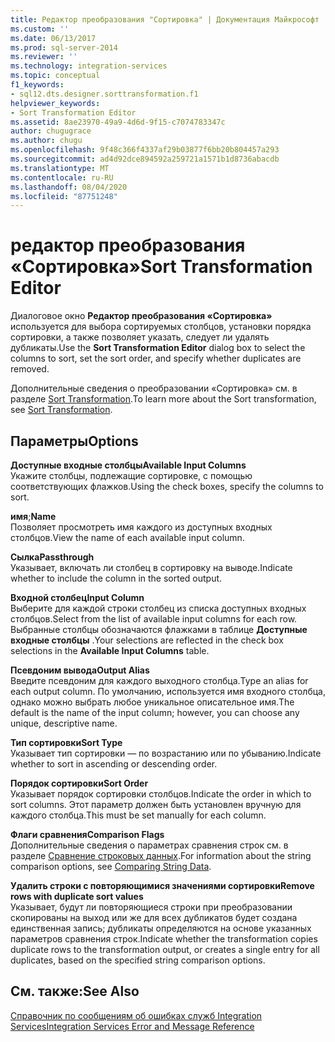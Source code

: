 ```yaml
---
title: Редактор преобразования "Сортировка" | Документация Майкрософт
ms.custom: ''
ms.date: 06/13/2017
ms.prod: sql-server-2014
ms.reviewer: ''
ms.technology: integration-services
ms.topic: conceptual
f1_keywords:
- sql12.dts.designer.sorttransformation.f1
helpviewer_keywords:
- Sort Transformation Editor
ms.assetid: 8ae23970-49a9-4d6d-9f15-c7074783347c
author: chugugrace
ms.author: chugu
ms.openlocfilehash: 9f48c366f4337af29b03877f6bb20b804457a293
ms.sourcegitcommit: ad4d92dce894592a259721a1571b1d8736abacdb
ms.translationtype: MT
ms.contentlocale: ru-RU
ms.lasthandoff: 08/04/2020
ms.locfileid: "87751248"
---
```

# <a name="sort-transformation-editor"></a><span data-ttu-id="9bbaf-102">редактор преобразования «Сортировка»</span><span class="sxs-lookup"><span data-stu-id="9bbaf-102">Sort Transformation Editor</span></span>
  <span data-ttu-id="9bbaf-103">Диалоговое окно **Редактор преобразования «Сортировка»** используется для выбора сортируемых столбцов, установки порядка сортировки, а также позволяет указать, следует ли удалять дубликаты.</span><span class="sxs-lookup"><span data-stu-id="9bbaf-103">Use the **Sort Transformation Editor** dialog box to select the columns to sort, set the sort order, and specify whether duplicates are removed.</span></span>  
  
 <span data-ttu-id="9bbaf-104">Дополнительные сведения о преобразовании «Сортировка» см. в разделе [Sort Transformation](data-flow/transformations/sort-transformation.md).</span><span class="sxs-lookup"><span data-stu-id="9bbaf-104">To learn more about the Sort transformation, see [Sort Transformation](data-flow/transformations/sort-transformation.md).</span></span>  
  
## <a name="options"></a><span data-ttu-id="9bbaf-105">Параметры</span><span class="sxs-lookup"><span data-stu-id="9bbaf-105">Options</span></span>  
 <span data-ttu-id="9bbaf-106">**Доступные входные столбцы**</span><span class="sxs-lookup"><span data-stu-id="9bbaf-106">**Available Input Columns**</span></span>  
 <span data-ttu-id="9bbaf-107">Укажите столбцы, подлежащие сортировке, с помощью соответствующих флажков.</span><span class="sxs-lookup"><span data-stu-id="9bbaf-107">Using the check boxes, specify the columns to sort.</span></span>  
  
 <span data-ttu-id="9bbaf-108">**имя**;</span><span class="sxs-lookup"><span data-stu-id="9bbaf-108">**Name**</span></span>  
 <span data-ttu-id="9bbaf-109">Позволяет просмотреть имя каждого из доступных входных столбцов.</span><span class="sxs-lookup"><span data-stu-id="9bbaf-109">View the name of each available input column.</span></span>  
  
 <span data-ttu-id="9bbaf-110">**Сылка**</span><span class="sxs-lookup"><span data-stu-id="9bbaf-110">**Passthrough**</span></span>  
 <span data-ttu-id="9bbaf-111">Указывает, включать ли столбец в сортировку на выводе.</span><span class="sxs-lookup"><span data-stu-id="9bbaf-111">Indicate whether to include the column in the sorted output.</span></span>  
  
 <span data-ttu-id="9bbaf-112">**Входной столбец**</span><span class="sxs-lookup"><span data-stu-id="9bbaf-112">**Input Column**</span></span>  
 <span data-ttu-id="9bbaf-113">Выберите для каждой строки столбец из списка доступных входных столбцов.</span><span class="sxs-lookup"><span data-stu-id="9bbaf-113">Select from the list of available input columns for each row.</span></span> <span data-ttu-id="9bbaf-114">Выбранные столбцы обозначаются флажками в таблице **Доступные входные столбцы** .</span><span class="sxs-lookup"><span data-stu-id="9bbaf-114">Your selections are reflected in the check box selections in the **Available Input Columns** table.</span></span>  
  
 <span data-ttu-id="9bbaf-115">**Псевдоним вывода**</span><span class="sxs-lookup"><span data-stu-id="9bbaf-115">**Output Alias**</span></span>  
 <span data-ttu-id="9bbaf-116">Введите псевдоним для каждого выходного столбца.</span><span class="sxs-lookup"><span data-stu-id="9bbaf-116">Type an alias for each output column.</span></span> <span data-ttu-id="9bbaf-117">По умолчанию, используется имя входного столбца, однако можно выбрать любое уникальное описательное имя.</span><span class="sxs-lookup"><span data-stu-id="9bbaf-117">The default is the name of the input column; however, you can choose any unique, descriptive name.</span></span>  
  
 <span data-ttu-id="9bbaf-118">**Тип сортировки**</span><span class="sxs-lookup"><span data-stu-id="9bbaf-118">**Sort Type**</span></span>  
 <span data-ttu-id="9bbaf-119">Указывает тип сортировки — по возрастанию или по убыванию.</span><span class="sxs-lookup"><span data-stu-id="9bbaf-119">Indicate whether to sort in ascending or descending order.</span></span>  
  
 <span data-ttu-id="9bbaf-120">**Порядок сортировки**</span><span class="sxs-lookup"><span data-stu-id="9bbaf-120">**Sort Order**</span></span>  
 <span data-ttu-id="9bbaf-121">Указывает порядок сортировки столбцов.</span><span class="sxs-lookup"><span data-stu-id="9bbaf-121">Indicate the order in which to sort columns.</span></span> <span data-ttu-id="9bbaf-122">Этот параметр должен быть установлен вручную для каждого столбца.</span><span class="sxs-lookup"><span data-stu-id="9bbaf-122">This must be set manually for each column.</span></span>  
  
 <span data-ttu-id="9bbaf-123">**Флаги сравнения**</span><span class="sxs-lookup"><span data-stu-id="9bbaf-123">**Comparison Flags**</span></span>  
 <span data-ttu-id="9bbaf-124">Дополнительные сведения о параметрах сравнения строк см. в разделе [Сравнение строковых данных](data-flow/comparing-string-data.md).</span><span class="sxs-lookup"><span data-stu-id="9bbaf-124">For information about the string comparison options, see [Comparing String Data](data-flow/comparing-string-data.md).</span></span>  
  
 <span data-ttu-id="9bbaf-125">**Удалить строки с повторяющимися значениями сортировки**</span><span class="sxs-lookup"><span data-stu-id="9bbaf-125">**Remove rows with duplicate sort values**</span></span>  
 <span data-ttu-id="9bbaf-126">Указывает, будут ли повторяющиеся строки при преобразовании скопированы на выход или же для всех дубликатов будет создана единственная запись; дубликаты определяются на основе указанных параметров сравнения строк.</span><span class="sxs-lookup"><span data-stu-id="9bbaf-126">Indicate whether the transformation copies duplicate rows to the transformation output, or creates a single entry for all duplicates, based on the specified string comparison options.</span></span>  
  
## <a name="see-also"></a><span data-ttu-id="9bbaf-127">См. также:</span><span class="sxs-lookup"><span data-stu-id="9bbaf-127">See Also</span></span>  
 [<span data-ttu-id="9bbaf-128">Справочник по сообщениям об ошибках служб Integration Services</span><span class="sxs-lookup"><span data-stu-id="9bbaf-128">Integration Services Error and Message Reference</span></span>](../../2014/integration-services/integration-services-error-and-message-reference.md)  
  
  
